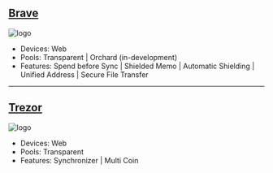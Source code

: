 ## [Brave](https://brave.com/web3-privacy/)
![logo](https://i.ibb.co/6yqMNwZ/image-2024-01-13-170934865.png "Brave")
- Devices: Web 
- Pools: Transparent | Orchard (in-development)
- Features: Spend before Sync | Shielded Memo | Automatic Shielding | Unified Address | Secure File Transfer

---

## [Trezor](https://trezor.io/learn/a/zcash-zec)
![logo](https://i.ibb.co/wcD52Kk/image-2024-01-13-170332340.png "Trezor")
- Devices: Web 
- Pools: Transparent
- Features: Synchronizer | Multi Coin
